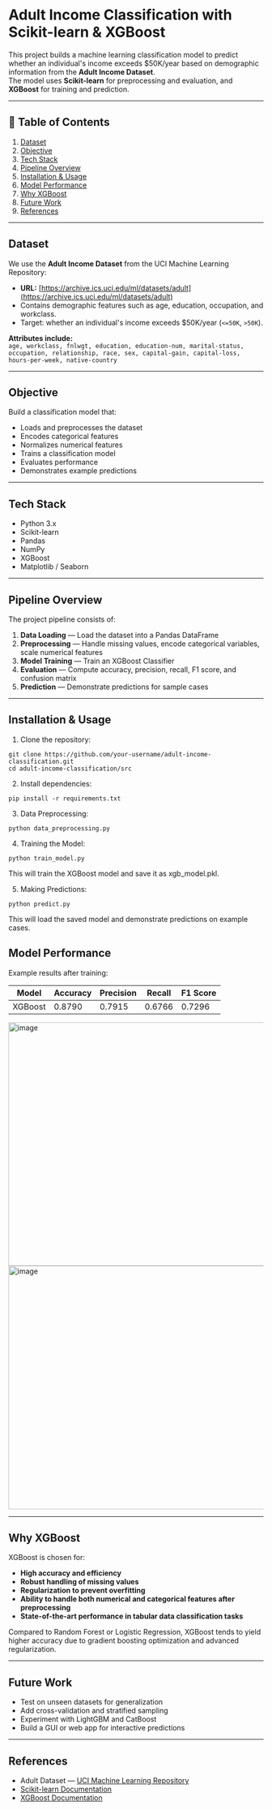 # Adult Income Classification with Scikit-learn & XGBoost

This project builds a machine learning classification model to predict whether an individual's income exceeds $50K/year based on demographic information from the **Adult Income Dataset**.  
The model uses **Scikit-learn** for preprocessing and evaluation, and **XGBoost** for training and prediction.

---

## 📌 Table of Contents
1. [Dataset](#dataset)  
2. [Objective](#objective)  
3. [Tech Stack](#tech-stack)  
4. [Pipeline Overview](#pipeline-overview)  
5. [Installation & Usage](#installation--usage)  
6. [Model Performance](#model-performance)  
7. [Why XGBoost](#why-xgboost)  
8. [Future Work](#future-work)  
9. [References](#references)  

---

## Dataset
We use the **Adult Income Dataset** from the UCI Machine Learning Repository:

- **URL:** [https://archive.ics.uci.edu/ml/datasets/adult](https://archive.ics.uci.edu/ml/datasets/adult)  
- Contains demographic features such as age, education, occupation, and workclass.  
- Target: whether an individual's income exceeds $50K/year (`<=50K`, `>50K`).  

**Attributes include:**  
`age, workclass, fnlwgt, education, education-num, marital-status, occupation, relationship, race, sex, capital-gain, capital-loss, hours-per-week, native-country`

---

## Objective
Build a classification model that:
- Loads and preprocesses the dataset  
- Encodes categorical features  
- Normalizes numerical features  
- Trains a classification model  
- Evaluates performance  
- Demonstrates example predictions

---

## Tech Stack
- Python 3.x  
- Scikit-learn  
- Pandas  
- NumPy  
- XGBoost  
- Matplotlib / Seaborn  

---

## Pipeline Overview
The project pipeline consists of:

1. **Data Loading** — Load the dataset into a Pandas DataFrame  
2. **Preprocessing** — Handle missing values, encode categorical variables, scale numerical features  
3. **Model Training** — Train an XGBoost Classifier  
4. **Evaluation** — Compute accuracy, precision, recall, F1 score, and confusion matrix  
5. **Prediction** — Demonstrate predictions for sample cases

---

## Installation & Usage

1. Clone the repository:
```
git clone https://github.com/your-username/adult-income-classification.git
cd adult-income-classification/src
```

2. Install dependencies:
```
pip install -r requirements.txt
```
3. Data Preprocessing:
```
python data_preprocessing.py
```
4. Training the Model:
```
python train_model.py
```
This will train the XGBoost model and save it as xgb_model.pkl.

5. Making Predictions:
```
python predict.py
```
This will load the saved model and demonstrate predictions on example cases.

## Model Performance

Example results after training:

| Model    | Accuracy | Precision | Recall  | F1 Score |
|----------|----------|-----------|---------|----------|
| XGBoost  | 0.8790   | 0.7915    | 0.6766  | 0.7296   |

<img width="640" height="480" alt="image" src="https://github.com/user-attachments/assets/bf89e882-95c8-4d58-aebe-d957ddafda4e" />
<img width="640" height="480" alt="image" src="https://github.com/user-attachments/assets/13b6a385-72b1-445e-935a-e7f60b2e1a68" />


---

## Why XGBoost

XGBoost is chosen for:

- **High accuracy and efficiency**  
- **Robust handling of missing values**  
- **Regularization to prevent overfitting**  
- **Ability to handle both numerical and categorical features after preprocessing**  
- **State-of-the-art performance in tabular data classification tasks**  

Compared to Random Forest or Logistic Regression, XGBoost tends to yield higher accuracy due to gradient boosting optimization and advanced regularization.

---

## Future Work

- Test on unseen datasets for generalization  
- Add cross-validation and stratified sampling  
- Experiment with LightGBM and CatBoost  
- Build a GUI or web app for interactive predictions  

---

## References

- Adult Dataset — [UCI Machine Learning Repository](https://archive.ics.uci.edu/ml/datasets/adult)  
- [Scikit-learn Documentation](https://scikit-learn.org/stable/documentation.html)  
- [XGBoost Documentation](https://xgboost.readthedocs.io/en/stable/)  
